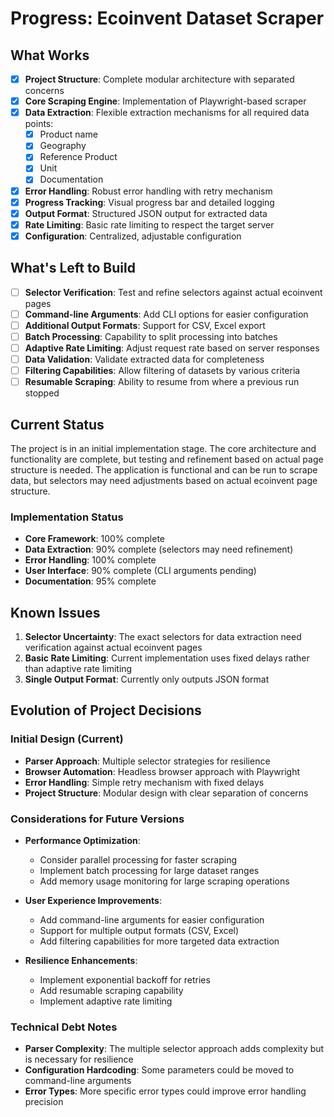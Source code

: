 # Progress: Ecoinvent Dataset Scraper

## What Works
- [x] **Project Structure**: Complete modular architecture with separated concerns
- [x] **Core Scraping Engine**: Implementation of Playwright-based scraper
- [x] **Data Extraction**: Flexible extraction mechanisms for all required data points:
  - [x] Product name
  - [x] Geography
  - [x] Reference Product
  - [x] Unit
  - [x] Documentation
- [x] **Error Handling**: Robust error handling with retry mechanism
- [x] **Progress Tracking**: Visual progress bar and detailed logging
- [x] **Output Format**: Structured JSON output for extracted data
- [x] **Rate Limiting**: Basic rate limiting to respect the target server
- [x] **Configuration**: Centralized, adjustable configuration

## What's Left to Build
- [ ] **Selector Verification**: Test and refine selectors against actual ecoinvent pages
- [ ] **Command-line Arguments**: Add CLI options for easier configuration
- [ ] **Additional Output Formats**: Support for CSV, Excel export
- [ ] **Batch Processing**: Capability to split processing into batches
- [ ] **Adaptive Rate Limiting**: Adjust request rate based on server responses
- [ ] **Data Validation**: Validate extracted data for completeness
- [ ] **Filtering Capabilities**: Allow filtering of datasets by various criteria
- [ ] **Resumable Scraping**: Ability to resume from where a previous run stopped

## Current Status
The project is in an initial implementation stage. The core architecture and functionality are complete, but testing and refinement based on actual page structure is needed. The application is functional and can be run to scrape data, but selectors may need adjustments based on actual ecoinvent page structure.

### Implementation Status
- **Core Framework**: 100% complete
- **Data Extraction**: 90% complete (selectors may need refinement)
- **Error Handling**: 100% complete
- **User Interface**: 90% complete (CLI arguments pending)
- **Documentation**: 95% complete

## Known Issues
1. **Selector Uncertainty**: The exact selectors for data extraction need verification against actual ecoinvent pages
2. **Basic Rate Limiting**: Current implementation uses fixed delays rather than adaptive rate limiting
3. **Single Output Format**: Currently only outputs JSON format

## Evolution of Project Decisions

### Initial Design (Current)
- **Parser Approach**: Multiple selector strategies for resilience
- **Browser Automation**: Headless browser approach with Playwright
- **Error Handling**: Simple retry mechanism with fixed delays
- **Project Structure**: Modular design with clear separation of concerns

### Considerations for Future Versions
- **Performance Optimization**:
  - Consider parallel processing for faster scraping
  - Implement batch processing for large dataset ranges
  - Add memory usage monitoring for large scraping operations

- **User Experience Improvements**:
  - Add command-line arguments for easier configuration
  - Support for multiple output formats (CSV, Excel)
  - Add filtering capabilities for more targeted data extraction

- **Resilience Enhancements**:
  - Implement exponential backoff for retries
  - Add resumable scraping capability
  - Implement adaptive rate limiting

### Technical Debt Notes
- **Parser Complexity**: The multiple selector approach adds complexity but is necessary for resilience
- **Configuration Hardcoding**: Some parameters could be moved to command-line arguments
- **Error Types**: More specific error types could improve error handling precision
